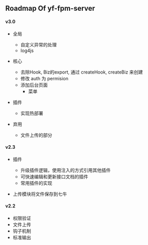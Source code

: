 ## Roadmap Of yf-fpm-server

#### v3.0

- 全局
  - 自定义异常的处理
  - log4js
  
- 核心
  - 去除Hook, Biz的export, 通过 createHook, createBiz 来创建
  - 修改 auth 为 permision
  - 添加后台页面
    - 菜单

- 插件
  - 实现热部署

- 弃用
  - 文件上传的部分

#### v2.3

- 插件
  - 升级插件逻辑，使用注入的方式引用其他插件
  - 可快速编辑和更新接口文档的插件
  - 常用插件的实现

- 上传模块将文件保存到七牛

#### v2.2

- 权限验证
- 文件上传
- 钩子机制
- 标准输出

